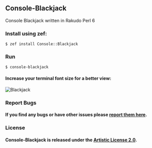 ## Console-Blackjack

Console Blackjack written in Rakudo Perl 6

### Install using zef:

```
$ zef install Console::Blackjack
```

### Run

```
$ console-blackjack
```

#### Increase your terminal font size for a better view:

![Blackjack](https://raw.githubusercontent.com/rakuist/Console-Blackjack/master/bj.png)

### Report Bugs

#### If you find any bugs or have other issues please [report them here](https://github.com/rakuist/Console-Blackjack/issues).

### License

#### Console-Blackjack is released under the [Artistic License 2.0](https://opensource.org/licenses/Artistic-2.0).
